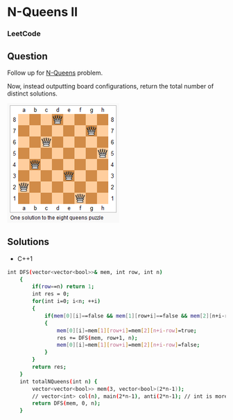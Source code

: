 # N-Queens II

### LeetCode

## Question

Follow up for <a href="">N-Queens</a> problem.

Now, instead outputting board configurations, return the total number of distinct solutions.

![N-Queens](Images/NQueensII.png)

## Solutions
* C++1
```bash
int DFS(vector<vector<bool>>& mem, int row, int n)
    {
        if(row==n) return 1;
        int res = 0;
        for(int i=0; i<n; ++i)
        {
            if(mem[0][i]==false && mem[1][row+i]==false && mem[2][n+i-row]==false)
            {
                mem[0][i]=mem[1][row+i]=mem[2][n+i-row]=true;
                res += DFS(mem, row+1, n);
                mem[0][i]=mem[1][row+i]=mem[2][n+i-row]=false;
            }
        }
        return res;
    }
    int totalNQueens(int n) {
        vector<vector<bool>> mem(3, vector<bool>(2*n-1));
        // vector<int> col(n), main(2*n-1), anti(2*n-1); // int is more effective than bool
        return DFS(mem, 0, n);
    }
```
